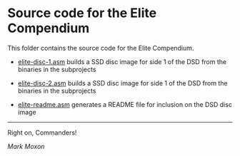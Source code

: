 # Source code for the Elite Compendium

This folder contains the source code for the Elite Compendium.

* [elite-disc-1.asm](elite-disc-1.asm) builds a SSD disc image for side 1 of the DSD from the binaries in the subprojects

* [elite-disc-2.asm](elite-disc-2.asm) builds a SSD disc image for side 1 of the DSD from the binaries in the subprojects

* [elite-readme.asm](elite-readme.asm) generates a README file for inclusion on the DSD disc image

---

Right on, Commanders!

_Mark Moxon_
